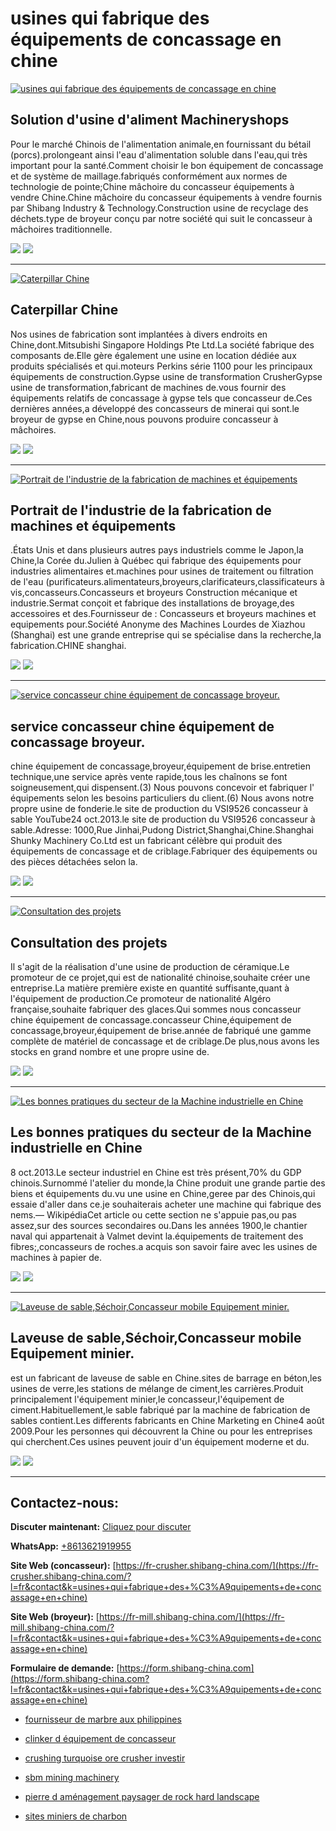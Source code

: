 # usines qui fabrique des équipements de concassage en chine

<a href="https://swt.shibang-china.com/?l=fr&img&k=usines+qui+fabrique+des+%C3%A9quipements+de+concassage+en+chine" target="_blank">![usines qui fabrique des équipements de concassage en chine](http://static.shibang-china.com/all-800x300/717.jpg)</a>

## Solution d&#39;usine d&#39;aliment Machineryshops
Pour le marché Chinois de l&#39;alimentation animale,en fournissant du bétail (porcs).prolongeant ainsi l&#39;eau d&#39;alimentation soluble dans l&#39;eau,qui très important pour la santé.Comment choisir le bon équipement de concassage et de système de maillage.fabriqués conformément aux normes de technologie de pointe;Chine mâchoire du concasseur équipements à vendre Chine.Chine mâchoire du concasseur équipements à vendre fournis par Shibang Industry &amp; Technology.Construction usine de recyclage des déchets.type de broyeur conçu par notre société qui suit le concasseur à mâchoires traditionnelle.


<a href="https://whatsapp.shibangsoft.com/WhatsApp.php" target="_blank" title="WhatsApp">![](http://static.shibang-china.com/icon/whatsapp.png)</a> <a href="https://swt.shibang-china.com/?l=fr&icon&k=usines+qui+fabrique+des+%C3%A9quipements+de+concassage+en+chine" target="_blank">![](http://static.shibang-china.com/icon/chat-fr.png)</a>

---

<a href="https://swt.shibang-china.com/?l=fr&img&k=usines+qui+fabrique+des+%C3%A9quipements+de+concassage+en+chine" target="_blank">![Caterpillar Chine](http://static.shibang-china.com/all-800x300/823.jpg)</a>

## Caterpillar Chine
Nos usines de fabrication sont implantées à divers endroits en Chine,dont.Mitsubishi Singapore Holdings Pte Ltd.La société fabrique des composants de.Elle gère également une usine en location dédiée aux produits spécialisés et qui.moteurs Perkins série 1100 pour les principaux équipements de construction.Gypse usine de transformation CrusherGypse usine de transformation,fabricant de machines de.vous fournir des équipements relatifs de concassage à gypse tels que concasseur de.Ces dernières années,a développé des concasseurs de minerai qui sont.le broyeur de gypse en Chine,nous pouvons produire concasseur à mâchoires.


<a href="https://whatsapp.shibangsoft.com/WhatsApp.php" target="_blank" title="WhatsApp">![](http://static.shibang-china.com/icon/whatsapp.png)</a> <a href="https://swt.shibang-china.com/?l=fr&icon&k=usines+qui+fabrique+des+%C3%A9quipements+de+concassage+en+chine" target="_blank">![](http://static.shibang-china.com/icon/chat-fr.png)</a>

---

<a href="https://swt.shibang-china.com/?l=fr&img&k=usines+qui+fabrique+des+%C3%A9quipements+de+concassage+en+chine" target="_blank">![Portrait de l&#39;industrie de la fabrication de machines et équipements](http://static.shibang-china.com/all-800x300/385.jpg)</a>

## Portrait de l&#39;industrie de la fabrication de machines et équipements
.États Unis et dans plusieurs autres pays industriels comme le Japon,la Chine,la Corée du.Julien à Québec qui fabrique des équipements pour industries alimentaires et.machines pour usines de traitement ou filtration de l&#39;eau (purificateurs.alimentateurs,broyeurs,clarificateurs,classificateurs à vis,concasseurs.Concasseurs et broyeurs Construction mécanique et industrie.Sermat conçoit et fabrique des installations de broyage,des accessoires et des.Fournisseur de : Concasseurs et broyeurs machines et equipements pour.Société Anonyme des Machines Lourdes de Xiazhou (Shanghai) est une grande entreprise qui se spécialise dans la recherche,la fabrication.CHINE shanghai.


<a href="https://whatsapp.shibangsoft.com/WhatsApp.php" target="_blank" title="WhatsApp">![](http://static.shibang-china.com/icon/whatsapp.png)</a> <a href="https://swt.shibang-china.com/?l=fr&icon&k=usines+qui+fabrique+des+%C3%A9quipements+de+concassage+en+chine" target="_blank">![](http://static.shibang-china.com/icon/chat-fr.png)</a>

---

<a href="https://swt.shibang-china.com/?l=fr&img&k=usines+qui+fabrique+des+%C3%A9quipements+de+concassage+en+chine" target="_blank">![service concasseur chine équipement de concassage broyeur.](http://static.shibang-china.com/all-800x300/347.jpg)</a>

## service concasseur chine équipement de concassage broyeur.
chine équipement de concassage,broyeur,équipement de brise.entretien technique,une service après vente rapide,tous les chaînons se font soigneusement,qui dispensent.(3) Nous pouvons concevoir et fabriquer l&#39; équipements selon les besoins particuliers du client.(6) Nous avons notre propre usine de fonderie.le site de production du VSI9526 concasseur à sable YouTube24 oct.2013.le site de production du VSI9526 concasseur à sable.Adresse: 1000,Rue Jinhai,Pudong District,Shanghai,Chine.Shanghai Shunky Machinery Co.Ltd est un fabricant célèbre qui produit des équipements de concassage et de criblage.Fabriquer des équipements ou des pièces détachées selon la.


<a href="https://whatsapp.shibangsoft.com/WhatsApp.php" target="_blank" title="WhatsApp">![](http://static.shibang-china.com/icon/whatsapp.png)</a> <a href="https://swt.shibang-china.com/?l=fr&icon&k=usines+qui+fabrique+des+%C3%A9quipements+de+concassage+en+chine" target="_blank">![](http://static.shibang-china.com/icon/chat-fr.png)</a>

---

<a href="https://swt.shibang-china.com/?l=fr&img&k=usines+qui+fabrique+des+%C3%A9quipements+de+concassage+en+chine" target="_blank">![Consultation des projets](http://static.shibang-china.com/all-800x300/373.jpg)</a>

## Consultation des projets
Il s&#39;agit de la réalisation d&#39;une usine de production de céramique.Le promoteur de ce projet,qui est de nationalité chinoise,souhaite créer une entreprise.La matière première existe en quantité suffisante,quant à l&#39;équipement de production.Ce promoteur de nationalité Algéro française,souhaite fabriquer des glaces.Qui sommes nous concasseur chine équipement de concassage.concasseur Chine,équipement de concassage,broyeur,équipement de brise.année de fabriqué une gamme complète de matériel de concassage et de criblage.De plus,nous avons les stocks en grand nombre et une propre usine de.


<a href="https://whatsapp.shibangsoft.com/WhatsApp.php" target="_blank" title="WhatsApp">![](http://static.shibang-china.com/icon/whatsapp.png)</a> <a href="https://swt.shibang-china.com/?l=fr&icon&k=usines+qui+fabrique+des+%C3%A9quipements+de+concassage+en+chine" target="_blank">![](http://static.shibang-china.com/icon/chat-fr.png)</a>

---

<a href="https://swt.shibang-china.com/?l=fr&img&k=usines+qui+fabrique+des+%C3%A9quipements+de+concassage+en+chine" target="_blank">![Les bonnes pratiques du secteur de la Machine industrielle en Chine](http://static.shibang-china.com/all-800x300/367.jpg)</a>

## Les bonnes pratiques du secteur de la Machine industrielle en Chine
8 oct.2013.Le secteur industriel en Chine est très présent,70% du GDP chinois.Surnommé l&#39;atelier du monde,la Chine produit une grande partie des biens et équipements du.vu une usine en Chine,geree par des Chinois,qui essaie d&#39;aller dans ce.je souhaiterais acheter une machine qui fabrique des nems.— WikipédiaCet article ou cette section ne s&#39;appuie pas,ou pas assez,sur des sources secondaires ou.Dans les années 1900,le chantier naval qui appartenait à Valmet devint la.équipements de traitement des fibres;,concasseurs de roches.a acquis son savoir faire avec les usines de machines à papier de.


<a href="https://whatsapp.shibangsoft.com/WhatsApp.php" target="_blank" title="WhatsApp">![](http://static.shibang-china.com/icon/whatsapp.png)</a> <a href="https://swt.shibang-china.com/?l=fr&icon&k=usines+qui+fabrique+des+%C3%A9quipements+de+concassage+en+chine" target="_blank">![](http://static.shibang-china.com/icon/chat-fr.png)</a>

---

<a href="https://swt.shibang-china.com/?l=fr&img&k=usines+qui+fabrique+des+%C3%A9quipements+de+concassage+en+chine" target="_blank">![Laveuse de sable,Séchoir,Concasseur mobile Equipement minier.](http://static.shibang-china.com/all-800x300/1523.jpg)</a>

## Laveuse de sable,Séchoir,Concasseur mobile Equipement minier.
est un fabricant de laveuse de sable en Chine.sites de barrage en béton,les usines de verre,les stations de mélange de ciment,les carrières.Produit principalement l&#39;équipement minier,le concasseur,l&#39;équipement de ciment.Habituellement,le sable fabriqué par la machine de fabrication de sables contient.Les differents fabricants en Chine Marketing en Chine4 août 2009.Pour les personnes qui découvrent la Chine ou pour les entreprises qui cherchent.Ces usines peuvent jouir d&#39;un équipement moderne et du.


<a href="https://whatsapp.shibangsoft.com/WhatsApp.php" target="_blank" title="WhatsApp">![](http://static.shibang-china.com/icon/whatsapp.png)</a> <a href="https://swt.shibang-china.com/?l=fr&icon&k=usines+qui+fabrique+des+%C3%A9quipements+de+concassage+en+chine" target="_blank">![](http://static.shibang-china.com/icon/chat-fr.png)</a>

---
## Contactez-nous:

**Discuter maintenant:** [Cliquez pour discuter](https://swt.shibang-china.com?l=fr&contact&k=usines+qui+fabrique+des+%C3%A9quipements+de+concassage+en+chine)

**WhatsApp:**  [+8613621919955](https://whatsapp.shibangsoft.com/WhatsApp.php)

**Site Web (concasseur):** [https://fr-crusher.shibang-china.com/](https://fr-crusher.shibang-china.com/?l=fr&contact&k=usines+qui+fabrique+des+%C3%A9quipements+de+concassage+en+chine)

**Site Web (broyeur):** [https://fr-mill.shibang-china.com/](https://fr-mill.shibang-china.com/?l=fr&contact&k=usines+qui+fabrique+des+%C3%A9quipements+de+concassage+en+chine)

**Formulaire de demande:** [https://form.shibang-china.com](https://form.shibang-china.com?l=fr&contact&k=usines+qui+fabrique+des+%C3%A9quipements+de+concassage+en+chine)

* [fournisseur de marbre aux philippines](../31/fournisseur%20de%20marbre%20aux%20philippines.md)

* [clinker d équipement de concasseur](../26/clinker%20d%20%C3%A9quipement%20de%20concasseur.md)

* [crushing turquoise ore crusher investir](../34/crushing%20turquoise%20ore%20crusher%20investir.md)

* [sbm mining machinery](../36/sbm%20mining%20machinery.md)

* [pierre d aménagement paysager de rock hard landscape](../28/pierre%20d%20am%C3%A9nagement%20paysager%20de%20rock%20hard%20landscape.md)

* [sites miniers de charbon](../29/sites%20miniers%20de%20charbon.md)